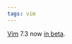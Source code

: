 ```yaml
---
tags: vim
---
```


[Vim](/wiki/Vim) 7.3 now [in beta](http://groups.google.com/group/vim_dev/browse_thread/thread/952942e9c515e536).
